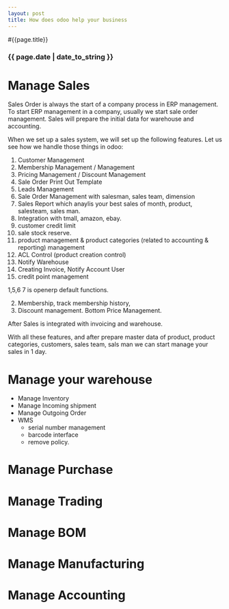 ```yaml
---
layout: post
title: How does odoo help your business
---
```


#{{page.title}}

### {{ page.date | date_to_string }}
# Manage Sales

Sales Order is always the start of a company process in ERP management.
To start ERP management in a company, usually we start sale order management.
Sales will prepare the initial data for warehouse and accounting.

When we set up a sales system, we will set up the following features. Let us see how we handle those things in odoo:

1. Customer Management
2. Membership Management / Management
3. Pricing Management / Discount Management
4. Sale Order Print Out Template
5. Leads Management 
6. Sale Order Management with salesman, sales team, dimension
7. Sales Report which anaylis your best sales of month, product, salesteam, sales man.
8. Integration with tmall, amazon, ebay.
9. customer credit limit
10. sale stock reserve.
11. product management & product categories (related to accounting & reporting) management
12. ACL Control (product creation control)
13. Notify Warehouse
14. Creating Invoice, Notify Account User
15. credit point management

1,5,6 7 is openerp default functions.

2. Membership, track membership history, 
3. Discount management. Bottom Price Management.

After Sales is integrated with invoicing and warehouse.

With all these features,  and after prepare master data of product, product categories, customers, sales team, sals man
we can start manage your sales in 1 day.



# Manage your warehouse

* Manage Inventory
* Manage Incoming shipment
* Manage Outgoing Order
* WMS
	* serial number management
	* barcode interface
	* remove policy. 	

# Manage Purchase


# Manage Trading

# Manage BOM

# Manage Manufacturing

# Manage Accounting
